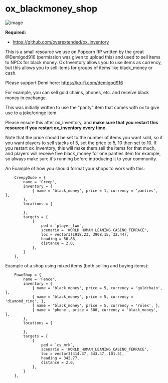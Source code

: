 # ox_blackmoney_shop
![image](https://github.com/alberttheprince/ox_blackmoney_shop/assets/85725579/189b6b05-e603-4c9f-b103-db3df871a8ac)

**Required:**
- https://github.com/overextended/ox_inventory

This is a small resource we use on Popcorn RP written by the great @Demigod916 (permission was given to upload this) and used to sell items to NPCs for black money. Ox Inventory allows you to use items as currency, but this allows you to sell items for groups of items like black_money or cash. 

Please support Demi here: https://ko-fi.com/demigod916

For example, you can sell gold chains, phones, etc. and receive black money in exchange.

This was initially written to use the "panty" item that comes with ox to give use to a joke/cringe item. 

Please ensure this after ox_inventory, and **make sure that you restart this resource if you restart ox_inventory every time.**

Note that the price should be set to the number of items you want sold, so if you want players to sell stacks of 5, set the price to 5, 10 then set to 10. If you restart ox_inventory, this will make them sell the items for that much, and players will receive five black_money for one panties item for example, so always make sure it's running before introducing it to your community.

An Example of how you should format your shops to work with this:

```
    CreepyDude = {
        name = 'Creep',
        inventory = {
            { name = 'black_money', price = 1, currency = 'panties', },
        },
        locations = {

        },
        targets = {
            {
                ped = `player_two`,
                scenario = 'WORLD_HUMAN_LEANING_CASINO_TERRACE',
                loc = vector3(1918.23, 3908.15, 32.44),
                heading = 56.88,
                distance = 2.0,
            },
        }
    },

```

Example of a shop using mixed items (both selling and buying items):

```
    PawnShop = {
        name = 'Fence',
        inventory = {
            { name = 'black_money', price = 5, currency = 'goldchain', },
            { name = 'black_money', price = 5, currency = 'diamond_ring', },
            { name = 'black_money', price = 5, currency = 'rolex', },
            { name = 'phone', price = 500, currency = 'black_money', },
        },
        locations = {

        },
        targets = {
            {
                ped = `cs_mrk`,
                scenario = 'WORLD_HUMAN_LEANING_CASINO_TERRACE',
                loc = vector3(414.37, 343.47, 101.5),
                heading = 342.77,
                distance = 2.0,
            },
        }
    },

```
